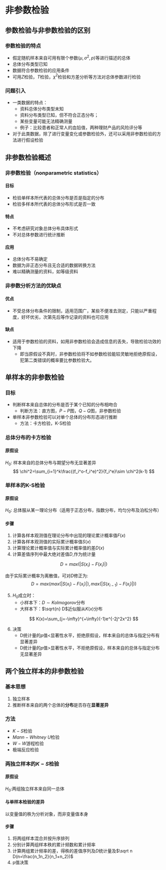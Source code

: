 # 非参数检验





## 参数检验与非参数检验的区别

### 参数检验的特点

+ 假定随机样本来自可用有限个参数$(\mu,\sigma^2,p)$等进行描述的总体
+ 总体分布类型已知
+ 数据符合参数检验的应用条件
+ 可用$Z$检验，$T$检验，$\chi^2$检验和方差分析等方法对总体参数进行检验

### 问题引入

+ 一类数据的特点：
  + 资料总体分布类型未知
  + 资料分布类型已知，但不符合正态分布；
  + 某些变量可能无法精确测量
  + 例子：比较患者和正常人的血铅值，两种理财产品的风险评分等
+ 对于此类数据，除了进行变量变化或参数检验外，还可以采用非参数检验的方法进行假设检验



## 非参数检验概述

### 非参数检验（nonparametric statistics）

#### 目标

+ 检验单样本所代表的总体分布是否是指定的分布
+ 检验多样本所代表的总体分布形式是否一致

#### 特点

+ 不考虑研究对象总体分布具体形式
+ 不对总体参数进行统计推断

#### 应用

+ 总体分布不易确定
+ 数据为非正态分布且无合适的数据转换方法
+ 难以精确测量的资料，如等级资料

### 非参数分析方法的优缺点

#### 优点

+ 不受总体分布条件的限制，适用范围广，某些不便准去测定，只能以严重程度，好坏优劣，次第先后等作记录的资料也可应用

#### 缺点

+ 适用于参数检验的资料，如用非参数检验会造成信息的丢失，导致检验功效的下降
  + 即当原假设不真时，非参数检验将不如参数检验能较灵敏地拒绝原假设，犯第二类错误的概率要比参数检验大。



## 单样本的非参数检验

### 目标

+ 判断样本来自总体的分布是否于某个已知的分布相吻合
  + 判断方法：直方图，$P-P$图，$Q-Q$图，非参数检验
+ 单样本非参数检验可以对单个总体的分布形态进行推断
  + 方法：卡方检验，K-S检验

### 总体分布的卡方检验

#### 原假设

$H_0:$ 样本来自的总体分布与期望分布无显著差异
$$
\chi^2=\sum_{i=1}^k\frac{(f_i^o-f_i^e)^2}{f_i^e}\sim \chi^2(k-1)
$$


### 单样本的K-S检验

#### 原假设

$H_0:$ 总体服从某一理论分布（适用于正态分布，指数分布，均匀分布及泊松分布）

#### 步骤

1. 计算各样本观测值在理论分布中出现的理论累计概率值$F(x)$
2. 计算各样本观测值的实际累计概率值$S(x)$
3. 计算理论累计概率值与实际累计概率值的差$D(x)$
4. 计算差值序列中最大绝对差值$D$,作为统计量

$$
D=max(|S(x_i)-F(x_i)|)
$$

由于实际累计概率为离散值，可对$D$修正为:
$$
D=max(max(|S(x_i)-F(x_i)|),max(|S(x_{i-1})-F(x_i)|))
$$

5. $H_0$成立时：
   + 小样本下：$D\sim Kolmogorov$分布
   + 大样本下：$\sqrt{n} D$近似服从$K(x)$分布

$$
K(x)=\sum_{j=-\infty}^{+\infty}(-1)e^{-2j^2x^2}
$$

6. 决策
   + D统计量的$p$值$<$显著性水平，拒绝原假设，样本来自的总体与指定分布有显著差异
   + D统计量的$p$值$>$显著性水平，不拒绝原假设，样本来自的总体与指定分布无显著差异



## 两个独立样本的非参数检验

### 基本思想

1. 独立样本
2. 推断样本来自的两个总体的**分布**是否存在**显著差异**

### 方法

+ $K-S$检验
+ $Mann-Whitney\ U$检验
+ $W-W$游程检验
+ 极端反应检验



### 两独立样本的$K-S$检验

#### 原假设

$H_0:$两组独立样本来自同一总体

#### 与单样本检验的差异

以变量值的秩为分析对象，而非变量值本身

#### 步骤

1. 将两组样本混合并按升序排列
2. 分别计算两组样本秩的累计频数和累计频率
3. 计算两组累计频率的差，得秩的差值序列及$D$统计量及$\sqrt n D(n=\frac{n_1n_2}{n_1+n_2})$
4. p值决策

